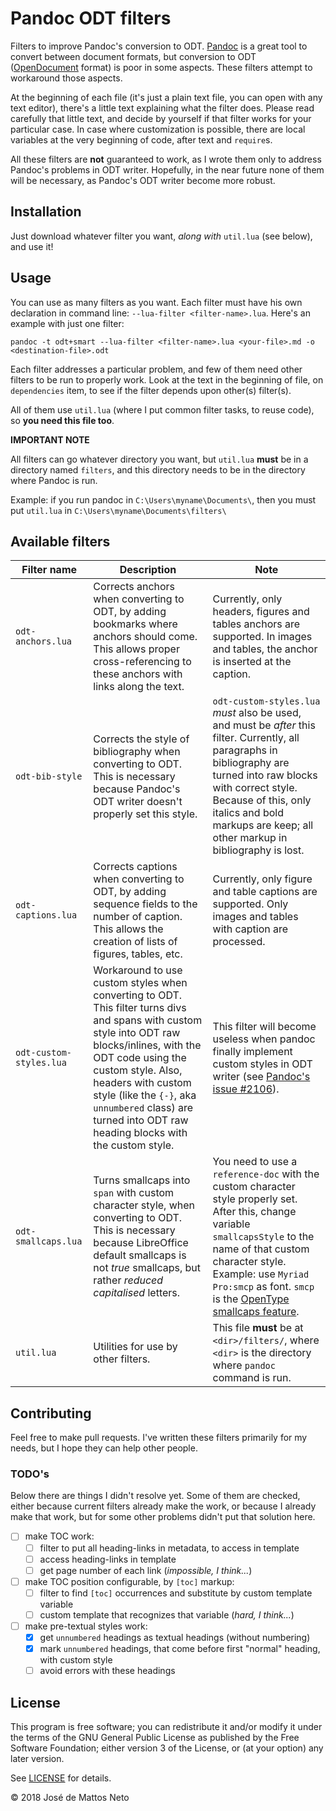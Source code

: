 # Pandoc ODT filters

Filters to improve Pandoc's conversion to ODT. [Pandoc](https://github.com/jgm/pandoc) is a great tool to convert between document formats, but conversion to ODT ([OpenDocument](https://en.wikipedia.org/wiki/OpenDocument) format) is poor in some aspects. These filters attempt to workaround those aspects.

At the beginning of each file (it's just a plain text file, you can open with any text editor), there's a little text explaining what the filter does. Please read carefully that little text, and decide by yourself if that filter works for your particular case. In case where customization is possible, there are local variables at the very beginning of code, after text and `require`s.

All these filters are **not** guaranteed to work, as I wrote them only to address Pandoc's problems in ODT writer. Hopefully, in the near future none of them will be necessary, as Pandoc's ODT writer become more robust.

## Installation

Just download whatever filter you want, *along with* `util.lua` (see below), and use it!

## Usage

You can use as many filters as you want. Each filter must have his own declaration in command line: `--lua-filter <filter-name>.lua`. Here's an example with just one filter:

~~~~ shell
pandoc -t odt+smart --lua-filter <filter-name>.lua <your-file>.md -o <destination-file>.odt
~~~~

Each filter addresses a particular problem, and few of them need other filters to be run to properly work. Look at the text in the beginning of file, on `dependencies` item, to see if the filter depends upon other(s) filter(s).

All of them use `util.lua` (where I put common filter tasks, to reuse code), so **you need this file too**.

**IMPORTANT NOTE**

All filters can go whatever directory you want, but `util.lua` **must** be in a directory named `filters`, and this directory needs to be in the directory where Pandoc is run.

Example: if you run pandoc in `C:\Users\myname\Documents\`, then you must put `util.lua` in `C:\Users\myname\Documents\filters\`

## Available filters

| Filter name             | Description                                                                                                                                                                                                                                                                                                              | Note                                                                                                                                                                                                                                                                                                                                                                                                      |
| ----------------------- | ------------------------------------------------------------------------------------------------------------------------------------------------------------------------------------------------------------------------------------------------------------------------------------------------------------------------ | --------------------------------------------------------------------------------------------------------------------------------------------------------------------------------------------------------------------------------------------------------------------------------------------------------------------------------------------------------------------------------------------------------- |
| `odt-anchors.lua`       | Corrects anchors when converting to ODT, by adding bookmarks where anchors should come. This allows proper cross-referencing to these anchors with links along the text.                                                                                                                                                 | Currently, only headers, figures and tables anchors are supported. In images and tables, the anchor is inserted at the caption.                                                                                                                                                                                                                                                                           |
| `odt-bib-style`         | Corrects the style of bibliography when converting to ODT. This is necessary because Pandoc's ODT writer doesn't properly set this style.                                                                                                                                                                                | `odt-custom-styles.lua` *must* also be used, and must be *after* this filter. Currently, all paragraphs in bibliography are turned into raw blocks with correct style. Because of this, only italics and bold markups are keep; all other markup in bibliography is lost.                                                                                                                                 |
| `odt-captions.lua`      | Corrects captions when converting to ODT, by adding sequence fields to the number of caption. This allows the creation of lists of figures, tables, etc.                                                                                                                                                                 | Currently, only figure and table captions are supported. Only images and tables with caption are processed.                                                                                                                                                                                                                                                                                               |
| `odt-custom-styles.lua` | Workaround to use custom styles when converting to ODT. This filter turns divs and spans with custom style into ODT raw blocks/inlines, with the ODT code using the custom style. Also, headers with custom style (like the `{-}`, aka `unnumbered` class) are turned into ODT raw heading blocks with the custom style. | This filter will become useless when pandoc finally implement custom styles in ODT writer (see [Pandoc's issue #2106](https://github.com/jgm/pandoc/issues/2106)).                                                                                                                                                                                                                                        |
| `odt-smallcaps.lua`     | Turns smallcaps into `span` with custom character style, when converting to ODT. This is necessary because LibreOffice default smallcaps is not *true* smallcaps, but rather *reduced capitalised* letters.                                                                                                              | You need to use a `reference-doc` with the custom character style properly set. After this, change variable `smallcapsStyle` to the name of that custom character style. Example: use `Myriad Pro:smcp` as font. `smcp` is the [OpenType smallcaps feature](https://en.wikipedia.org/wiki/List_of_typographic_features#Features_intended_for_bicameral_[cased]_alphabets_(Latin,_Greek,_Cyrillic,_etc.)). |
| `util.lua`              | Utilities for use by other filters.                                                                                                                                                                                                                                                                                      | This file **must** be at `<dir>/filters/`, where `<dir>` is the directory where `pandoc` command is run.                                                                                                                                                                                                                                                                                                  |

## Contributing

Feel free to make pull requests. I've written these filters primarily for my needs, but I hope they can help other people.

### TODO's

Below there are things I didn't resolve yet. Some of them are checked, either because current filters already make the work, or because I already make that work, but for some other problems didn't put that solution here.

- [ ] make TOC work:
  - [ ] filter to put all heading-links in metadata, to access in template
  - [ ] access heading-links in template
  - [ ] get page number of each link (*impossible, I think...*)
- [ ] make TOC position configurable, by `[toc]` markup:
  - [ ] filter to find `[toc]` occurrences and substitute by custom template variable
  - [ ] custom template that recognizes that variable (*hard, I think...*)
- [ ] make pre-textual styles work:
  - [x] get `unnumbered` headings as textual headings (without numbering)
  - [x] mark `unnumbered` headings, that come before first "normal" heading, with custom style
  - [ ] avoid errors with these headings

## License

This program is free software; you can redistribute it and/or modify it under the terms of the GNU General Public License as published by the Free Software Foundation; either version 3 of the License, or (at your option) any later version.

See [LICENSE](https://github.com/jzeneto/pandoc-odt-filters/blob/master/LICENSE) for details.

© 2018 José de Mattos Neto
